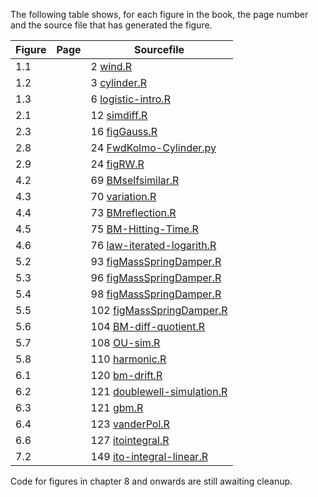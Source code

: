 The following table shows, for each figure in the book, the page number and the source file that has generated the figure.

|Figure	|Page	|Sourcefile|
|-------|-------|----------|
|1.1|	|2	[wind.R](wind.R)|
|1.2|	|3	[cylinder.R](cylinder.R)|
|1.3|	|6	[logistic-intro.R](logistic-intro.R)|
|2.1|	|12	[simdiff.R](simdiff.R)|
|2.3|	|16	[figGauss.R](figGauss.R)|
|2.8|	|24	[FwdKolmo-Cylinder.py](FwdKolmo-Cylinder.py)|
|2.9|	|24	[figRW.R](figRW.R)|
|4.2|	|69	[BMselfsimilar.R](BMselfsimilar.R)|
|4.3|	|70	[variation.R](variation.R)|
|4.4|	|73	[BMreflection.R](BMreflection.R)|
|4.5|	|75	[BM-Hitting-Time.R](BM-Hitting-Time.R)|
|4.6|	|76	[law-iterated-logarith.R](law-iterated-logarith.R)|
|5.2|	|93	[figMassSpringDamper.R](figMassSpringDamper.R)|
|5.3|	|96	[figMassSpringDamper.R](figMassSpringDamper.R)|
|5.4|	|98	[figMassSpringDamper.R](figMassSpringDamper.R)|
|5.5|	|102	[figMassSpringDamper.R](figMassSpringDamper.R)|
|5.6|	|104	[BM-diff-quotient.R](BM-diff-quotient.R)|
|5.7|	|108	[OU-sim.R](OU-sim.R)|
|5.8|	|110	[harmonic.R](harmonic.R)|
|6.1|	|120	[bm-drift.R](bm-drift.R)|
|6.2|	|121	[doublewell-simulation.R](doublewell-simulation.R)|
|6.3|	|121	[gbm.R](gbm.R)|
|6.4|	|123	[vanderPol.R](vanderPol.R)|
|6.6|	|127	[itointegral.R](itointegral.R)|
|7.2|	|149	[ito-integral-linear.R](ito-integral-linear.R)|

Code for figures in chapter 8 and onwards are still awaiting cleanup.

